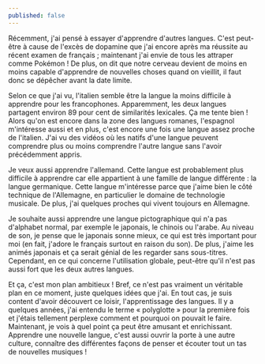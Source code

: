```yaml
---
published: false
---
```

Récemment, j'ai pensé à essayer d'apprendre d'autres langues. C'est peut-être à cause de l'excès de dopamine que j'ai encore après ma réussite au récent examen de français ; maintenant j'ai envie de tous les attraper comme Pokémon ! De plus, on dit que notre cerveau devient de moins en moins capable d'apprendre de nouvelles choses quand on vieillit, il faut donc se dépêcher avant la date limite.

Selon ce que j'ai vu, l'italien semble être la langue la moins difficile à apprendre pour les francophones. Apparemment, les deux langues partagent environ 89 pour cent de similarités lexicales. Ça me tente bien ! Alors qu'on est encore dans la zone des langues romanes, l'espagnol m'intéresse aussi et en plus, c'est encore une fois une langue assez proche de l'italien. J'ai vu des vidéos où les natifs d'une langue peuvent comprendre plus ou moins comprendre l'autre langue sans l'avoir précédemment appris.

Je veux aussi apprendre l'allemand. Cette langue est probablement plus difficile à apprendre car elle appartient à une famille de langue différente  : la langue germanique. Cette langue m'intéresse parce que j'aime bien le côté technique de l'Allemagne, en particulier le domaine de technologie musicale. De plus, j'ai quelques proches qui vivent toujours en Allemagne.

Je souhaite aussi apprendre une langue pictographique qui n'a pas d'alphabet normal, par exemple le japonais, le chinois ou l'arabe. Au niveau de son, je pense que le japonais sonne mieux, ce qui est très important pour moi (en fait, j'adore le français surtout en raison du son). De plus, j'aime les animés japonais et ça serait génial de les regarder sans sous-titres. Cependant, en ce qui concerne l'utilisation globale, peut-être qu'il n'est pas aussi fort que les deux autres langues.

Et ça, c'est mon plan ambitieux ! Bref, ce n'est pas vraiment un véritable plan en ce moment, juste quelques idées que j'ai. En tout cas, je suis content d'avoir découvert ce loisir, l'apprentissage des langues. Il y a quelques années, j'ai entendu le terme « polyglotte » pour la première fois et j'étais tellement perplexe comment et pourquoi on pouvait le faire. Maintenant, je vois à quel point ça peut être amusant et enrichissant. Apprendre une nouvelle langue, c'est aussi ouvrir la porte à une autre culture, connaître des différentes façons de penser et écouter tout un tas de nouvelles musiques !
